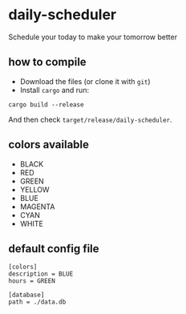 # daily-scheduler
Schedule your today to make your tomorrow better

## how to compile
- Download the files (or clone it with `git`)
- Install `cargo` and run:
```
cargo build --release
```
And then check `target/release/daily-scheduler`.

## colors available
- BLACK
- RED
- GREEN
- YELLOW
- BLUE
- MAGENTA
- CYAN
- WHITE

## default config file
```
[colors]  
description = BLUE
hours = GREEN  

[database]  
path = ./data.db  
```
